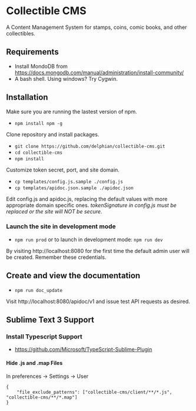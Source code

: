 # Collectible CMS

A Content Management System for stamps, coins, comic books, and other collectibles.

## Requirements

* Install MondoDB from https://docs.mongodb.com/manual/administration/install-community/
* A bash shell. Using windows? Try Cygwin.

## Installation

Make sure you are running the lastest version of npm.

* `npm install npm -g`

Clone repository and install packages.

* `git clone https://github.com/delphian/collectible-cms.git`
* `cd collectible-cms`
* `npm install`

Customize token secret, port, and site domain.

* `cp templates/config.js.sample ./config.js`
* `cp templates/apidoc.json.sample ./apidoc.json`

Edit config.js and apidoc.js, replacing the default values with more appropriate domain specific ones. _tokenSignature in config.js must be replaced or the site will NOT be secure_.

### Launch the site in development mode

* `npm run prod` or to launch in development mode: `npm run dev`

By visiting http://localhost:8080 for the first time the default admin user
will be created. Remember these credentials.

## Create and view the documentation

* `npm run doc_update`

Visit http://localhost:8080/apidoc/v1 and issue test API requests as desired.

## Sublime Text 3 Support

### Install Typescript Support

* https://github.com/Microsoft/TypeScript-Sublime-Plugin

#### Hide .js and .map Files

In preferences -> Settings -> User

    {
        "file_exclude_patterns": ["collectible-cms/client/**/*.js", "collectible-cms/**/*.map"]
    }
